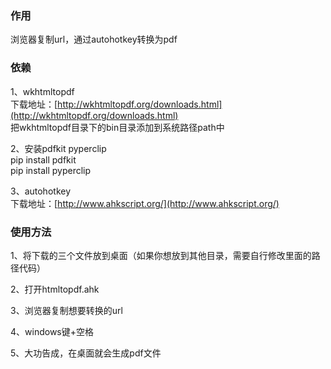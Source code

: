 ### 作用

浏览器复制url，通过autohotkey转换为pdf

### 依赖

1、wkhtmltopdf  
下载地址：[http://wkhtmltopdf.org/downloads.html](http://wkhtmltopdf.org/downloads.html)  
把wkhtmltopdf目录下的bin目录添加到系统路径path中

2、安装pdfkit  pyperclip  
pip install pdfkit  
pip install pyperclip  

3、autohotkey  
下载地址：[http://www.ahkscript.org/](http://www.ahkscript.org/)

### 使用方法

1、将下载的三个文件放到桌面（如果你想放到其他目录，需要自行修改里面的路径代码）

2、打开htmltopdf.ahk

3、浏览器复制想要转换的url

4、windows键+空格

5、大功告成，在桌面就会生成pdf文件
